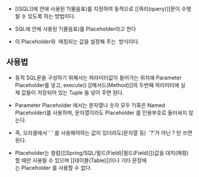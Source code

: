 - [[SQL]]에 안에 사용된 ?(물음표)를 지정하여 동적으로 [[쿼리(query)]]문이 수행될 수 있도록 하는 방법이다.

- SQL에 안에 사용된 ?(물음표)를 Placeholder라고 한다
- 이 Placeholder와  매칭되는 값을 설정해 주는  방식이다.

## 사용법

- 동적 SQL문을 구성하기 위해서는 파라미터값이 들어가는 위치에 Parameter Placeholder를 넣고, execute() [[메서드(Method)]]의 두번째 파라미터에 실제 값들이 저장되어 있는 Tuple 을 넣어 주면 된다.

- Parameter Placeholder 에서는 문자열나 숫자 모두 ?(혹은 Named Placeholder)를 사용하며, 문자열이라도 Placeholder 를 인용부호로 둘러싸지 않는다.
- 즉, 오라클에서 ' ' 를 사용해야하는 값이 있더라도(문자열 등)  '?'가 아닌 ? 만 쓰면 된다.  

- Placeholder는 컬럼([[Spring/SQL/필드(Field)|필드(Field)]])값을 대치(매핑)할 때만 사용될 수 있으며 [[테이블(Table)]]이나 기타 문장에는 Placeholder 를 사용할 수 없다.